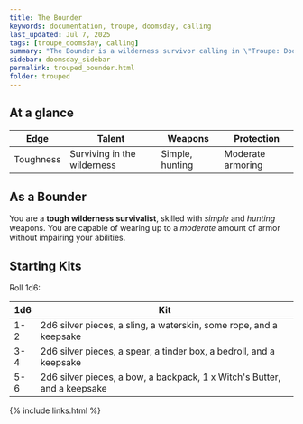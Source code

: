 ```yaml
---
title: The Bounder
keywords: documentation, troupe, doomsday, calling
last_updated: Jul 7, 2025
tags: [troupe_doomsday, calling]
summary: "The Bounder is a wilderness survivor calling in \"Troupe: Doomsday\"."
sidebar: doomsday_sidebar
permalink: trouped_bounder.html
folder: trouped
---
```


## At a glance

| Edge      | Talent                      | Weapons         | Protection        |
| --------- | --------------------------- | --------------- | ----------------- |
| Toughness | Surviving in the wilderness | Simple, hunting | Moderate armoring |

## As a Bounder

You are a **tough** **wilderness** **survivalist**, skilled with *simple* and *hunting* weapons. You are capable of wearing up to a *moderate* amount of armor without impairing your abilities.

## Starting Kits

Roll 1d6:

| 1d6 | Kit                                                                      |
| --- | ------------------------------------------------------------------------ |
| 1-2 | 2d6 silver pieces, a sling, a waterskin, some rope, and a keepsake       |
| 3-4 | 2d6 silver pieces, a spear, a tinder box, a bedroll, and a keepsake      |
| 5-6 | 2d6 silver pieces, a bow, a backpack, 1 x Witch's Butter, and a keepsake |

{% include links.html %}
